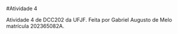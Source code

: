 #Atividade 4

Atividade 4 de DCC202 da UFJF. Feita por Gabriel Augusto de Melo matrícula 202365082A.